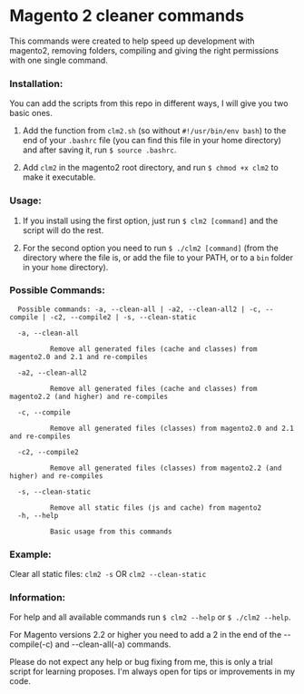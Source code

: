 # Magento 2 cleaner commands

  This commands were created to help speed up development with magento2, removing folders, compiling and giving the right permissions with one single command.

### Installation:
 
 You can add the scripts from this repo in different ways, I will give you two basic ones. 
 
 1) Add the function from `clm2.sh` (so without `#!/usr/bin/env bash`) to the end of your `.bashrc` file (you can find this file in your home directory) and after saving it, run `$ source .bashrc`.
 
 2) Add `clm2` in the magento2 root directory, and run `$ chmod +x clm2` to make it executable.
 
 
### Usage: 

  1)  If you install using the first option, just run `$ clm2 [command]` and the script will do the rest.
  
  2)  For the second option you need to run `$ ./clm2 [command]` (from the directory where the file is, or add the file to your PATH, or to a `bin` folder in your `home` directory).
  
  
### Possible Commands:

      Possible commands: -a, --clean-all | -a2, --clean-all2 | -c, --compile | -c2, --compile2 | -s, --clean-static 

      -a, --clean-all

              Remove all generated files (cache and classes) from magento2.0 and 2.1 and re-compiles

      -a2, --clean-all2

              Remove all generated files (cache and classes) from magento2.2 (and higher) and re-compiles

      -c, --compile

              Remove all generated files (classes) from magento2.0 and 2.1 and re-compiles

      -c2, --compile2

              Remove all generated files (classes) from magento2.2 (and higher) and re-compiles

      -s, --clean-static

              Remove all static files (js and cache) from magento2
      -h, --help
      
              Basic usage from this commands        

### Example:

  Clear all static files: `clm2 -s` OR `clm2 --clean-static`

### Information:

  For help and all available commands run `$ clm2 --help` or `$ ./clm2 --help`.
  
  For Magento versions 2.2 or higher you need to add a 2 in the end of the --compile(-c) and --clean-all(-a) commands. 
  
  Please do not expect any help or bug fixing from me, this is only a trial script for learning proposes. I'm always open for tips or improvements in my code.
